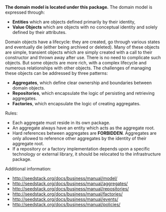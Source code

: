 **The domain model is located under this package.** The domain model is expressed through:

* **Entities** which are objects defined primarily by their identity,
* **Value Objects** which are objects with no conceptual identity and solely defined by their attributes.

Domain objects have a lifecycle: they are created, go through various states and eventually die (either being archived or
deleted). Many of these objects are simple, transient objects which are simply created with a call to their constructor
and thrown away after use. There is no need to complicate such objects. But some objects are more rich, with a complex
lifecycle and numerous relationships with other objects. The challenges of managing these objects can be addressed by
three patterns:

* **Aggregates**, which define clear ownership and boundaries between domain objects.
* **Repositories**, which encapsulate the logic of persisting and retrieving aggregates.
* **Factories**, which encapsulate the logic of creating aggregates.

Rules:

* Each aggregate must reside in its own package.
* An aggregate always have an entity which acts as the aggregate root.
* Hard references between aggregates are **FORBIDDEN**. Aggregates are only allowed to reference other aggregates
by the identity of their aggregate root.
* If a repository or a factory implementation depends upon a specific technology or external library, it should be
relocated to the infrastructure package.

Additional information:

* http://seedstack.org/docs/business/manual/model/
* http://seedstack.org/docs/business/manual/aggregates/
* http://seedstack.org/docs/business/manual/repositories/
* http://seedstack.org/docs/business/manual/factories/
* http://seedstack.org/docs/business/manual/events/
* http://seedstack.org/docs/business/manual/policies/
